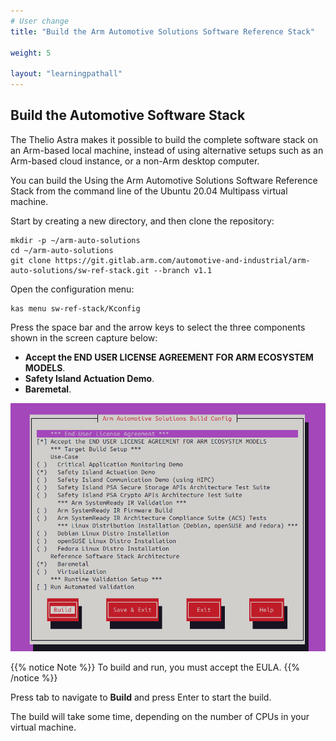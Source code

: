 ```yaml
---
# User change
title: "Build the Arm Automotive Solutions Software Reference Stack"

weight: 5

layout: "learningpathall"
---
```

## Build the Automotive Software Stack

The Thelio Astra makes it possible to build the complete software stack on an Arm-based local machine, instead of using alternative setups such as an Arm-based cloud instance, or a non-Arm desktop computer.

You can build the Using the Arm Automotive Solutions Software Reference Stack from the command line of the Ubuntu 20.04 Multipass virtual machine. 

Start by creating a new directory, and then clone the repository:

```console
mkdir -p ~/arm-auto-solutions
cd ~/arm-auto-solutions
git clone https://git.gitlab.arm.com/automotive-and-industrial/arm-auto-solutions/sw-ref-stack.git --branch v1.1
```

Open the configuration menu:

```console
kas menu sw-ref-stack/Kconfig
```

Press the space bar and the arrow keys to select the three components shown in the screen capture below:
- **Accept the END USER LICENSE AGREEMENT FOR ARM ECOSYSTEM MODELS**.
- **Safety Island Actuation Demo**.
- **Baremetal**. 

![configuration #center](configure.png)

{{% notice Note %}}
To build and run, you must accept the EULA. 
{{% /notice %}}

Press tab to navigate to **Build** and press Enter to start the build.

The build will take some time, depending on the number of CPUs in your virtual machine.

